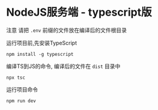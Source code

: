 # NodeJS服务端 - typescript版

注意 请把 `.env` 前缀的文件放在编译后的文件根目录

运行项目前,先安装TypeScript

    npm install -g typescript


编译TS到JS的命令, 编译后的文件在 `dist` 目录中

    npx tsc

运行项目命令

    npm run dev
